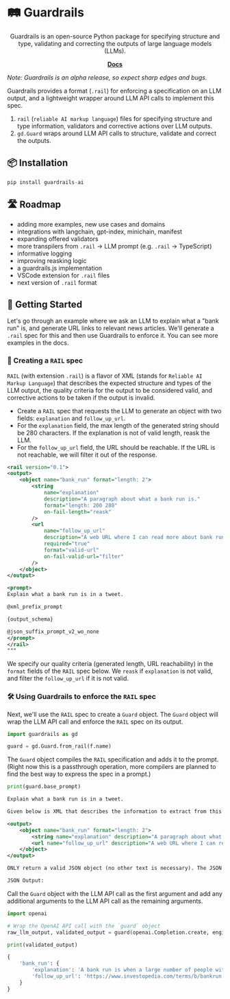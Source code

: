 # 🛤️ Guardrails 

<div align="center">
Guardrails is an open-source Python package for specifying structure and type, validating and correcting the outputs of large language models (LLMs).

[**Docs**](http://shreyar.github.io/guardrails/)
</div>

_Note: Guardrails is an alpha release, so expect sharp edges and bugs._

Guardrails provides a format (`.rail`) for enforcing a specification on an LLM output, and a lightweight wrapper around LLM API calls to implement this spec.

1. `rail` (`reliable AI markup language`) files for specifying structure and type information, validators and corrective actions over LLM outputs.
2. `gd.Guard` wraps around LLM API calls to structure, validate and correct the outputs.

## 📦 Installation

```python
pip install guardrails-ai
```

## 🛣️ Roadmap
- adding more examples, new use cases and domains
- integrations with langchain, gpt-index, minichain, manifest
- expanding offered validators
- more transpilers from `.rail` -> LLM prompt (e.g. `.rail` -> TypeScript)
- informative logging
- improving reasking logic
- a guardrails.js implementation
- VSCode extension for `.rail` files
- next version of `.rail` format

## 🚀 Getting Started
Let's go through an example where we ask an LLM to explain what a "bank run" is, and generate URL links to relevant news articles. We'll generate a `.rail` spec for this and then use Guardrails to enforce it. You can see more examples in the docs.

### 📝 Creating a `RAIL` spec

`RAIL` (with extension `.rail`) is a flavor of XML (stands for `Reliable AI Markup Language`) that describes the expected structure and types of the LLM output, the quality criteria for the output to be considered valid, and corrective actions to be taken if the output is invalid.

- Create a `RAIL` spec that requests the LLM to generate an object with two fields: `explanation` and `follow_up_url`.
- For the `explanation` field, the max length of the generated string should be 280 characters. If the explanation is not of valid length, reask the LLM.
- For the `follow_up_url` field, the URL should be reachable. If the URL is not reachable, we will filter it out of the response.


```xml
<rail version="0.1">
<output>
    <object name="bank_run" format="length: 2">
        <string
            name="explanation"
            description="A paragraph about what a bank run is."
            format="length: 200 280"
            on-fail-length="reask"
        />
        <url
            name="follow_up_url"
            description="A web URL where I can read more about bank runs."
            required="true"
            format="valid-url"
            on-fail-valid-url="filter"
        />
    </object>
</output>

<prompt>
Explain what a bank run is in a tweet.

@xml_prefix_prompt

{output_schema}

@json_suffix_prompt_v2_wo_none
</prompt>
</rail>
"""
```
We specify our quality criteria (generated length, URL reachability) in the `format` fields of the `RAIL` spec below. We `reask` if `explanation` is not valid, and filter the `follow_up_url` if it is not valid.

### 🛠️ Using Guardrails to enforce the `RAIL` spec

Next, we'll use the `RAIL` spec to create a `Guard` object. The `Guard` object will wrap the LLM API call and enforce the `RAIL` spec on its output.

```python
import guardrails as gd

guard = gd.Guard.from_rail(f.name)
```

The `Guard` object compiles the `RAIL` specification and adds it to the prompt. (Right now this is a passthrough operation, more compilers are planned to find the best way to express the spec in a prompt.)


```python
print(guard.base_prompt)
```

```xml
Explain what a bank run is in a tweet.

Given below is XML that describes the information to extract from this document and the tags to extract it into.

<output>
    <object name="bank_run" format="length: 2">
        <string name="explanation" description="A paragraph about what a bank run is." format="length: 200 280" on-fail-length="reask" />
        <url name="follow_up_url" description="A web URL where I can read more about bank runs." required="true" format="valid-url" on-fail-valid-url="filter" />
    </object>
</output>

ONLY return a valid JSON object (no other text is necessary). The JSON MUST conform to the XML format, including any types and format requests e.g. requests for lists, objects and specific types. Be correct and concise.

JSON Output:
```

Call the `Guard` object with the LLM API call as the first argument and add any additional arguments to the LLM API call as the remaining arguments.


```python
import openai

# Wrap the OpenAI API call with the `guard` object
raw_llm_output, validated_output = guard(openai.Completion.create, engine="text-davinci-003", max_tokens=1024, temperature=0.3)

print(validated_output)
```
```python
{
    'bank_run': {
        'explanation': 'A bank run is when a large number of people withdraw their deposits from a bank due to concerns about its solvency. This can cause a financial crisis if the bank is unable to meet the demand for withdrawals.',
        'follow_up_url': 'https://www.investopedia.com/terms/b/bankrun.asp'
    }
}

```

